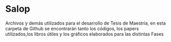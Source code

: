 # Salop

Archivos y demás utilizados para el desarrollo de Tesis de Maestría, en esta carpeta de Github se encontrarán tanto los códigos, los papers utilizados,los libros útiles y los gráficos elaborados para las distintas Fases
